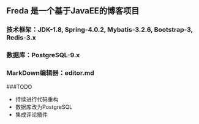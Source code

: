 ## Freda 是一个基于JavaEE的博客项目

### 技术框架：JDK-1.8, Spring-4.0.2, Mybatis-3.2.6, Bootstrap-3, Redis-3.x

### 数据库：PostgreSQL-9.x

### MarkDown编辑器：editor.md


###TODO
- 持续进行代码重构
- 数据库改为PostgreSQL
- 集成评论插件
